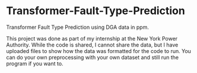# Transformer-Fault-Type-Prediction
Transformer Fault Type Prediction using DGA data in ppm.

This project was done as part of my internship at the New York Power Authority. While the code is shared, I cannot share the data, but I have uploaded files to show how the data was formatted for the code to run. You can do your own preprocessing with your own dataset and still run the program if you want to.
